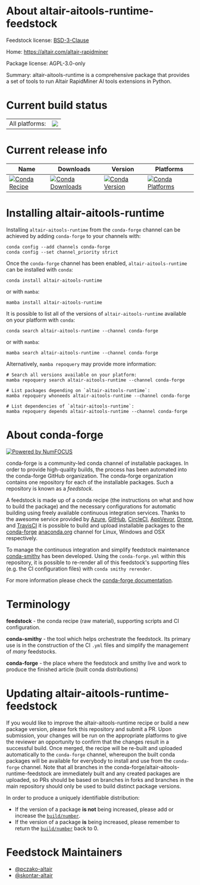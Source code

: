 About altair-aitools-runtime-feedstock
======================================

Feedstock license: [BSD-3-Clause](https://github.com/conda-forge/altair-aitools-runtime-feedstock/blob/main/LICENSE.txt)

Home: https://altair.com/altair-rapidminer

Package license: AGPL-3.0-only

Summary: altair-aitools-runtime is a comprehensive package that provides a set of tools to run Altair RapidMiner AI tools extensions in Python.

Current build status
====================


<table><tr><td>All platforms:</td>
    <td>
      <a href="https://dev.azure.com/conda-forge/feedstock-builds/_build/latest?definitionId=24932&branchName=main">
        <img src="https://dev.azure.com/conda-forge/feedstock-builds/_apis/build/status/altair-aitools-runtime-feedstock?branchName=main">
      </a>
    </td>
  </tr>
</table>

Current release info
====================

| Name | Downloads | Version | Platforms |
| --- | --- | --- | --- |
| [![Conda Recipe](https://img.shields.io/badge/recipe-altair--aitools--runtime-green.svg)](https://anaconda.org/conda-forge/altair-aitools-runtime) | [![Conda Downloads](https://img.shields.io/conda/dn/conda-forge/altair-aitools-runtime.svg)](https://anaconda.org/conda-forge/altair-aitools-runtime) | [![Conda Version](https://img.shields.io/conda/vn/conda-forge/altair-aitools-runtime.svg)](https://anaconda.org/conda-forge/altair-aitools-runtime) | [![Conda Platforms](https://img.shields.io/conda/pn/conda-forge/altair-aitools-runtime.svg)](https://anaconda.org/conda-forge/altair-aitools-runtime) |

Installing altair-aitools-runtime
=================================

Installing `altair-aitools-runtime` from the `conda-forge` channel can be achieved by adding `conda-forge` to your channels with:

```
conda config --add channels conda-forge
conda config --set channel_priority strict
```

Once the `conda-forge` channel has been enabled, `altair-aitools-runtime` can be installed with `conda`:

```
conda install altair-aitools-runtime
```

or with `mamba`:

```
mamba install altair-aitools-runtime
```

It is possible to list all of the versions of `altair-aitools-runtime` available on your platform with `conda`:

```
conda search altair-aitools-runtime --channel conda-forge
```

or with `mamba`:

```
mamba search altair-aitools-runtime --channel conda-forge
```

Alternatively, `mamba repoquery` may provide more information:

```
# Search all versions available on your platform:
mamba repoquery search altair-aitools-runtime --channel conda-forge

# List packages depending on `altair-aitools-runtime`:
mamba repoquery whoneeds altair-aitools-runtime --channel conda-forge

# List dependencies of `altair-aitools-runtime`:
mamba repoquery depends altair-aitools-runtime --channel conda-forge
```


About conda-forge
=================

[![Powered by
NumFOCUS](https://img.shields.io/badge/powered%20by-NumFOCUS-orange.svg?style=flat&colorA=E1523D&colorB=007D8A)](https://numfocus.org)

conda-forge is a community-led conda channel of installable packages.
In order to provide high-quality builds, the process has been automated into the
conda-forge GitHub organization. The conda-forge organization contains one repository
for each of the installable packages. Such a repository is known as a *feedstock*.

A feedstock is made up of a conda recipe (the instructions on what and how to build
the package) and the necessary configurations for automatic building using freely
available continuous integration services. Thanks to the awesome service provided by
[Azure](https://azure.microsoft.com/en-us/services/devops/), [GitHub](https://github.com/),
[CircleCI](https://circleci.com/), [AppVeyor](https://www.appveyor.com/),
[Drone](https://cloud.drone.io/welcome), and [TravisCI](https://travis-ci.com/)
it is possible to build and upload installable packages to the
[conda-forge](https://anaconda.org/conda-forge) [anaconda.org](https://anaconda.org/)
channel for Linux, Windows and OSX respectively.

To manage the continuous integration and simplify feedstock maintenance
[conda-smithy](https://github.com/conda-forge/conda-smithy) has been developed.
Using the ``conda-forge.yml`` within this repository, it is possible to re-render all of
this feedstock's supporting files (e.g. the CI configuration files) with ``conda smithy rerender``.

For more information please check the [conda-forge documentation](https://conda-forge.org/docs/).

Terminology
===========

**feedstock** - the conda recipe (raw material), supporting scripts and CI configuration.

**conda-smithy** - the tool which helps orchestrate the feedstock.
                   Its primary use is in the construction of the CI ``.yml`` files
                   and simplify the management of *many* feedstocks.

**conda-forge** - the place where the feedstock and smithy live and work to
                  produce the finished article (built conda distributions)


Updating altair-aitools-runtime-feedstock
=========================================

If you would like to improve the altair-aitools-runtime recipe or build a new
package version, please fork this repository and submit a PR. Upon submission,
your changes will be run on the appropriate platforms to give the reviewer an
opportunity to confirm that the changes result in a successful build. Once
merged, the recipe will be re-built and uploaded automatically to the
`conda-forge` channel, whereupon the built conda packages will be available for
everybody to install and use from the `conda-forge` channel.
Note that all branches in the conda-forge/altair-aitools-runtime-feedstock are
immediately built and any created packages are uploaded, so PRs should be based
on branches in forks and branches in the main repository should only be used to
build distinct package versions.

In order to produce a uniquely identifiable distribution:
 * If the version of a package **is not** being increased, please add or increase
   the [``build/number``](https://docs.conda.io/projects/conda-build/en/latest/resources/define-metadata.html#build-number-and-string).
 * If the version of a package **is** being increased, please remember to return
   the [``build/number``](https://docs.conda.io/projects/conda-build/en/latest/resources/define-metadata.html#build-number-and-string)
   back to 0.

Feedstock Maintainers
=====================

* [@pczako-altair](https://github.com/pczako-altair/)
* [@skontar-altair](https://github.com/skontar-altair/)

